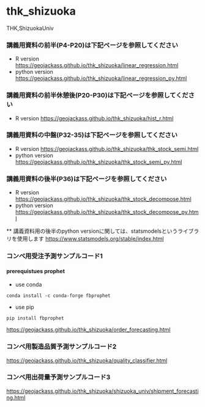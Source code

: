 # thk_shizuoka
THK,ShizuokaUniv

### 講義用資料の前半(P4-P20)は下記ページを参照してください
- R version https://geojackass.github.io/thk_shizuoka/linear_regression.html
- python version https://geojackass.github.io/thk_shizuoka/linear_regression_py.html

### 講義用資料の前半休憩後(P20-P30)は下記ページを参照してください
- R version https://geojackass.github.io/thk_shizuoka/hist_r.html

### 講義用資料の中盤(P32-35)は下記ページを参照してください
- R version https://geojackass.github.io/thk_shizuoka/thk_stock_semi.html
- python version https://geojackass.github.io/thk_shizuoka/thk_stock_semi_py.html

### 講義用資料の後半(P36)は下記ページを参照してください
- R version https://geojackass.github.io/thk_shizuoka/thk_stock_decompose.html
- python version https://geojackass.github.io/thk_shizuoka/thk_stock_decompose_py.html  

** 講義資料用の後半のpython versionに関しては、statsmodelsというライブラリを使用します
https://www.statsmodels.org/stable/index.html


### コンペ用受注予測サンプルコード1
#### prerequistues prophet
- use conda
```
conda install -c conda-forge fbprophet
```

- use pip
```
pip install fbprophet
```

https://geojackass.github.io/thk_shizuoka/order_forecasting.html

### コンペ用製造品質予測サンプルコード2
https://geojackass.github.io/thk_shizuoka/quality_classifier.html

### コンペ用出荷量予測サンプルコード3
https://geojackass.github.io/thk_shizuoka/shizuoka_univ/shipment_forecasting.html
